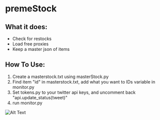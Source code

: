 # premeStock

## What it does:
- Check for restocks
- Load free proxies
- Keep a master json of items

## How To Use:
1. Create a masterstock.txt using masterStock.py
2. Find item "id" in masterstock.txt, add what you want to IDs variable in monitor.py
3. Set tokens.py to your twitter api keys, and uncomment back "api.update_status(tweet)"
4. run monitor.py

![Alt Text](https://zippy.gfycat.com/BabyishWelloffEasteuropeanshepherd.gif)
